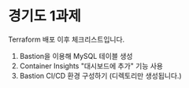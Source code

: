 # 경기도 1과제
Terraform 배포 이후 체크리스트입니다.
1. Bastion을 이용해 MySQL 테이블 생성
2. Container Insights "대시보드에 추가" 기능 사용
3. Bastion CI/CD 환경 구성하기 (디렉토리만 생성됩니다.)